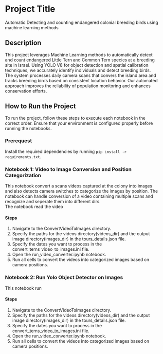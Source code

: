 # Project Title
Automatic Detecting and counting endangered colonial breeding birds using machine learning methods

## Description
This project leverages Machine Learning methods to automatically detect and count endangered Little Tern and Common Tern species at a breeding site in Israel. Using YOLO V8 for object detection and spatial calibration techniques, we accurately identify individuals and detect breeding birds. The system processes daily camera scans that convers the island area and tracks breeding birds based on consistent location behavior. Our automated approach improves the reliability of population monitoring and enhances conservation efforts.

## How to Run the Project
To run the project, follow these steps to execute each notebook in the correct order. Ensure that your environment is configured properly before running the notebooks.

### Prerequest
Install the required dependencies by running `pip install -r requirements.txt`.

### Notebook 1: Video to Image Conversion and Position Categorization
This notebook convert a scans videos captured at the colony into images and also detects camera switches to categorize the images by position. The notebook can handle conversion of a video containing multiple scans and recognize and seperate them into different dirs.  
The notebook read the video 
#### Steps

1. Navigate to the ConvertVideoToImages directory.
3. Specify the paths for the videos directory(videos_dir) and the output image directory(images_dir) in the tours_details.json file.
3. Specify the dates you want to process in the convert_terns_video_to_images.ini file.
4. Open the run_video_converter.ipynb notebook.
5. Run all cells to convert the videos into categorized images based on camera positions.

### Notebook 2: Run Yolo Object Detector on Images
This notebook run 
#### Steps

1. Navigate to the ConvertVideoToImages directory.
3. Specify the paths for the videos directory(videos_dir) and the output image directory(images_dir) in the tours_details.json file.
3. Specify the dates you want to process in the convert_terns_video_to_images.ini file.
4. Open the run_video_converter.ipynb notebook.
5. Run all cells to convert the videos into categorized images based on camera positions.